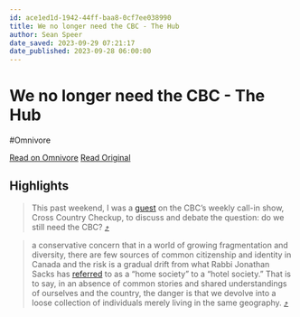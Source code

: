 ```yaml
---
id: ace1ed1d-1942-44ff-baa8-0cf7ee038990
title: We no longer need the CBC - The Hub
author: Sean Speer
date_saved: 2023-09-29 07:21:17
date_published: 2023-09-28 06:00:00
---
```


# We no longer need the CBC - The Hub
#Omnivore

[Read on Omnivore](https://omnivore.app/me/we-no-longer-need-the-cbc-the-hub-18ae0abea5f)
[Read Original](https://thehub.ca/2023-09-28/sean-speer-we-no-longer-need-the-cbc)

## Highlights

> This past weekend, I was a [guest](https://www.cbc.ca/listen/live-radio/1-13-cross-country-checkup/clip/16011504-does-canada-still-need-public-broadcaster) on the CBC’s weekly call-in show, Cross Country Checkup, to discuss and debate the question: do we still need the CBC? [⤴️](https://omnivore.app/me/we-no-longer-need-the-cbc-the-hub-18ae0abea5f#9e303fe1-a657-49b3-930a-cb31036de85e) 

> a conservative concern that in a world of growing fragmentation and diversity, there are few sources of common citizenship and identity in Canada and the risk is a gradual drift from what Rabbi Jonathan Sacks has [referred](https://www.independent.co.uk/voices/commentators/jonathan-sacks-society-is-not-a-house-or-a-hotel-it-should-be-a-home-223850.html) to as a “home society” to a “hotel society.” That is to say, in an absence of common stories and shared understandings of ourselves and the country, the danger is that we devolve into a loose collection of individuals merely living in the same geography. [⤴️](https://omnivore.app/me/we-no-longer-need-the-cbc-the-hub-18ae0abea5f#66c8ba21-c7ae-41a3-a9d4-bef0759e05ba) 

